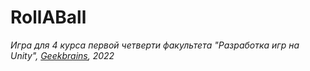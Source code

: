 # RollABall
*Игра для 4 курса первой четверти факультета "Разработка игр на Unity", [Geekbrains](http://www.gb.ru), 2022*
